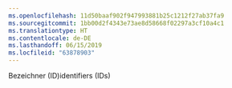 ```yaml
---
ms.openlocfilehash: 11d50baaf902f947993881b25c1212f27ab37fa9
ms.sourcegitcommit: 1bb00d2f4343e73ae8d58668f02297a3cf10a4c1
ms.translationtype: HT
ms.contentlocale: de-DE
ms.lasthandoff: 06/15/2019
ms.locfileid: "63878903"
---
```

<span data-ttu-id="4884b-101">Bezeichner (ID)</span><span class="sxs-lookup"><span data-stu-id="4884b-101">identifiers (IDs)</span></span>